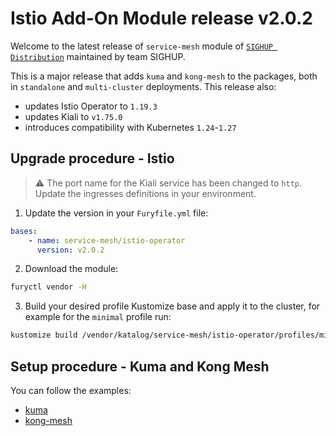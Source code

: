 # Istio Add-On Module release v2.0.2

Welcome to the latest release of `service-mesh` module of [`SIGHUP Distribution`](https://github.com/sighupio/distribution) maintained by team SIGHUP.

This is a major release that adds `kuma` and `kong-mesh` to the packages, both in `standalone` and `multi-cluster` deployments.
This release also:

- updates Istio Operator to `1.19.3`
- updates Kiali to `v1.75.0`
- introduces compatibility with Kubernetes `1.24`-`1.27`

## Upgrade procedure - Istio

> ⚠️ The port name for the Kiali service has been changed to `http`. Update the ingresses definitions in your environment.

1. Update the version in your `Furyfile.yml` file:

```yaml
bases:
    - name: service-mesh/istio-operator
      version: v2.0.2
```

2. Download the module:

```bash
furyctl vendor -H
```

3. Build your desired profile Kustomize base and apply it to the cluster, for example for the `minimal` profile run:

```bash
kustomize build /vendor/katalog/service-mesh/istio-operator/profiles/minimal | kubectl apply -f
```

## Setup procedure - Kuma and Kong Mesh

You can follow the examples:

- [kuma](../../examples/kuma/multi-cluster/README.md)
- [kong-mesh](../../examples/kong-mesh/multi-cluster/README.md)
